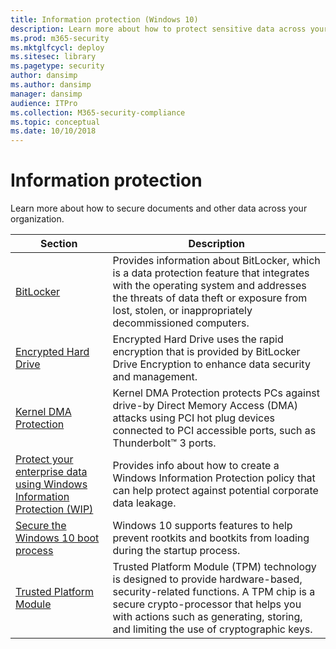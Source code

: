 ```yaml
---
title: Information protection (Windows 10)
description: Learn more about how to protect sensitive data across your organization.
ms.prod: m365-security
ms.mktglfcycl: deploy
ms.sitesec: library
ms.pagetype: security
author: dansimp
ms.author: dansimp
manager: dansimp
audience: ITPro
ms.collection: M365-security-compliance
ms.topic: conceptual
ms.date: 10/10/2018
---
```


# Information protection

Learn more about how to secure documents and other data across your organization.

| Section | Description |
|-|-|
| [BitLocker](bitlocker/bitlocker-overview.md)| Provides information about BitLocker, which is a data protection feature that integrates with the operating system and addresses the threats of data theft or exposure from lost, stolen, or inappropriately decommissioned computers. |
| [Encrypted Hard Drive](encrypted-hard-drive.md)| Encrypted Hard Drive uses the rapid encryption that is provided by BitLocker Drive Encryption to enhance data security and management. |
| [Kernel DMA Protection](kernel-dma-protection-for-thunderbolt.md)| Kernel DMA Protection protects PCs against drive-by Direct Memory Access (DMA) attacks using PCI hot plug devices connected to PCI accessible ports, such as Thunderbolt™ 3 ports. |
| [Protect your enterprise data using Windows Information Protection (WIP)](windows-information-protection/protect-enterprise-data-using-wip.md)|Provides info about how to create a Windows Information Protection policy that can help protect against potential corporate data leakage.|
| [Secure the Windows 10 boot process](secure-the-windows-10-boot-process.md)| Windows 10 supports features to help prevent rootkits and bootkits from loading during the startup process. |
| [Trusted Platform Module](tpm/trusted-platform-module-top-node.md)| Trusted Platform Module (TPM) technology is designed to provide hardware-based, security-related functions. A TPM chip is a secure crypto-processor that helps you with actions such as generating, storing, and limiting the use of cryptographic keys.  |

